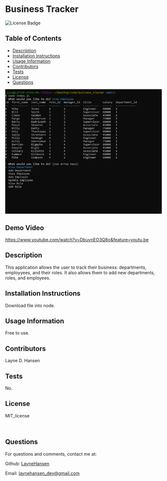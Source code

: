 # Business Tracker

![License Badge](https://img.shields.io/badge/License-MIT_license-brightgreen)

## Table of Contents
* [Description](#description)
* [Installation Instructions](#installation)
* [Usage Information](#usage)
* [Contributors](#contributor)
* [Tests](#tests)
* [License](#license)
* [Questions](#questions)

![Screenshot of node app](./business_tracker_screenshot.png)

## Demo Video

https://www.youtube.com/watch?v=DbuvnEO3Q8o&feature=youtu.be

## Description
This application allows the user to track their business: departments, employyees, and their roles. It also allows them to add new departments, roles, and employees.

## Installation Instructions
Download file into node.

## Usage Information
Free to use.

## Contributors
Layne D. Hansen

## Tests 
No.

## License
MIT_license
<br><br>
<br>

## Questions

For questions and comments, contact me at:

Github: [LayneHansen](https://github.com/LayneHansen)

Email: laynehansen_dev@gmail.com
    
  
